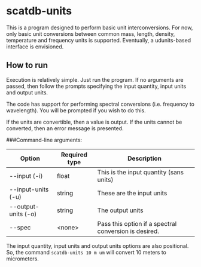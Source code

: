scatdb-units
===============

This is a program designed to perform basic unit interconversions.
For now, only basic unit conversions between common mass, length, density, temperature
and frequency units is supported. Eventually, a udunits-based interface is envisioned.

How to run
--------------

Execution is relatively simple. Just run the program. If no arguments are passed,
then follow the prompts specifying the input quantity, input units and output units.

The code has support for performing spectral conversions (i.e. frequency to wavelength).
You will be prompted if you wish to do this.

If the units are convertible, then a value is output. If the units cannot be converted,
then an error message is presented.

###Command-line arguments:

| Option | Required type | Description |
| ------ | ------------- | ----------- |
| --input (-i) | float | This is the input quantity (sans units) |
| --input-units (-u) | string | These are the input units |
| --output-units (-o) | string | The output units |
| --spec | \<none\> | Pass this option if a spectral conversion is desired. |

The input quantity, input units and output units options are also positional.
So, the command `scatdb-units 10 m um` will convert 10 meters to micrometers.
